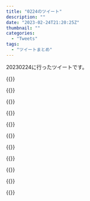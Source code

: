 ```yaml
---
title: "0224のツイート"
description: ""
date: "2023-02-24T21:20:25Z"
thumbnail: ""
categories:
  - "Tweets"
tags:
  - "ツイートまとめ"
---
```

20230224に行ったツイートです。
<!--more-->
{{<tweetlike text="スティーブン・キング" screenname="jme/k.h (@JME_KH)" url="https://twitter.com/JME_KH/status/1628965592723238914?ref_src=twsrc%5Etfw" date="February 23 2023">}}

{{<tweetlike text="ペニー・ワイズやらのせいで治安やらが悪いitの街に対して、特にそういうのがないスタンド・バイ・ミーの街の治安の悪さが光る。" screenname="jme/k.h (@JME_KH)" url="https://twitter.com/JME_KH/status/1628966719153930242?ref_src=twsrc%5Etfw" date="February 23 2023">}}

{{<tweetlike text="ダイセンニンの大魔境上級、ノーマルでぎりぎりSまで\n初級、中級をイージーで突破したのもあって全然エンブレム買えてないからとりあえずはその辺が限度でしょう\nタイムアタックやらソウルハッカーやらユニークすら中途半端だから全部Sのを貰っていったんNG+で超巨大ノポン人形かな" screenname="jme/k.h (@JME_KH)" url="https://twitter.com/JME_KH/status/1628981375469752322?ref_src=twsrc%5Etfw" date="February 23 2023">}}

{{<tweetlike text="構成は\nhttps://t.co/DsffelqU8S\nを参考にして、途中からは大富豪を意識\nもう少しオートセーブ利用で粘れただろうけどどうせ厳しいだろうし" screenname="jme/k.h (@JME_KH)" url="https://twitter.com/JME_KH/status/1628981380498743296?ref_src=twsrc%5Etfw" date="February 23 2023">}}

{{<tweetlike text="昨日の朝に投稿されるはずだった一昨日のツイートまとめのツイートが投稿されなかったせいで今日の朝のツイートまとめが投稿されなかったんだな\nんで、それはIFTTT使って投稿してるんだけど、webhookまでは叩けてて、そこからIFTTTのアプレットを起動したログがない。" screenname="jme/k.h (@JME_KH)" url="https://twitter.com/JME_KH/status/1629033033864187905?ref_src=twsrc%5Etfw" date="February 24 2023">}}

{{<tweetlike text="IFTTT、別にこの流れに必要じゃないから外すか\n別のに使ってた呟く仕組みを再利用しただけだからな" screenname="jme/k.h (@JME_KH)" url="https://twitter.com/JME_KH/status/1629033039581028352?ref_src=twsrc%5Etfw" date="February 24 2023">}}

{{<tweetlike text="名前に見覚えがあったけど、カルデアの事件簿に書いてた人か\nさて、買ってる方だったかどうか\nというか何で買ったかな、紙か電子か\n出版社的に紙の可能性が高いんだよな\n探すのが面倒だな" screenname="jme/k.h (@JME_KH)" url="https://twitter.com/JME_KH/status/1629051296169992194?ref_src=twsrc%5Etfw" date="February 24 2023">}}

{{<tweetlike text="お、買ってる方だ" screenname="jme/k.h (@JME_KH)" url="https://twitter.com/JME_KH/status/1629051493230989312?ref_src=twsrc%5Etfw" date="February 24 2023">}}

{{<tweetlike text="ああそうだｒアルマのクエスト、終わりがあるんだったな" screenname="jme/k.h (@JME_KH)" url="https://twitter.com/JME_KH/status/1629056978969563136?ref_src=twsrc%5Etfw" date="February 24 2023">}}

{{<tweetlike text="寝不足系の体調の悪さだとは思うけど寝不足そのものじゃないな。" screenname="jme/k.h (@JME_KH)" url="https://twitter.com/JME_KH/status/1629060728861908992?ref_src=twsrc%5Etfw" date="February 24 2023">}}

{{<tweetlike text="ちいかわ、ここからは幻覚か?" screenname="jme/k.h (@JME_KH)" url="https://twitter.com/JME_KH/status/1629112069789462529?ref_src=twsrc%5Etfw" date="February 24 2023">}}

